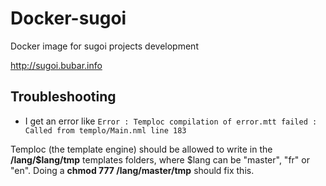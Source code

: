 # Docker-sugoi

Docker image for sugoi projects development

http://sugoi.bubar.info


## Troubleshooting

 - I get an error like `Error : Temploc compilation of error.mtt failed : Called from templo/Main.nml line 183`
 
 Temploc (the template engine) should be allowed to write in the **/lang/$lang/tmp** templates folders, where $lang can be "master", "fr" or "en". Doing a **chmod 777 /lang/master/tmp** should fix this.

